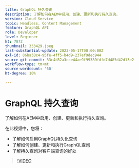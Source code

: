 ```yaml
---
title: GraphQL 持久查询
description: 了解如何在AEM中启用、创建、更新和执行持久查询。
version: Cloud Service
topic: Headless, Content Management
feature: GraphQL API
role: Developer
level: Beginner
kt: 7872
thumbnail: 333429.jpeg
last-substantial-update: 2023-05-17T00:00:00Z
exl-id: 06ba38c4-95fe-4ff5-b4d9-237ef9dec944
source-git-commit: 83c4d82a3cce44ae9f99389fdfd7d485d42d13e2
workflow-type: tm+mt
source-wordcount: '60'
ht-degree: 10%

---
```


# GraphQL 持久查询

了解如何在AEM中启用、创建、更新和执行持久查询。

在此视频中，您将：

+ 了解如何启用GraphQL持久化查询
+ 了解如何创建、更新和执行GraphQL查询
+ 了解持久查询对客户端查询的好处

>[!VIDEO](https://video.tv.adobe.com/v/333429?quality=12&learn=on)
